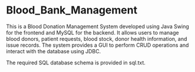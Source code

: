 # Blood_Bank_Management
This is a Blood Donation Management System developed using Java Swing for the frontend and MySQL for the backend. It allows users to manage blood donors, patient requests, blood stock, donor health information, and issue records. The system provides a GUI to perform CRUD operations and interact with the database using JDBC.

The required SQL database schema is provided in sql.txt.
